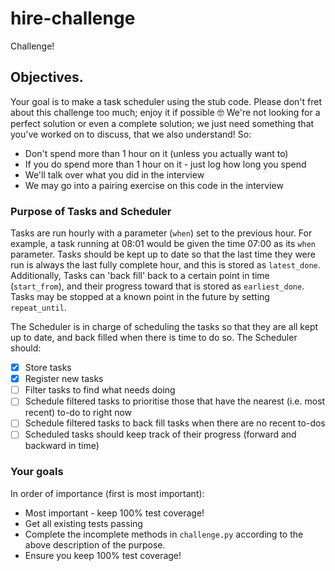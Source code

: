 # hire-challenge
Challenge!

## Objectives.
Your goal is to make a task scheduler using the stub code. Please don't fret
about this challenge too much; enjoy it if possible 🤓
We're not looking for a perfect solution or even a complete solution; we just
need something that you've worked on to discuss, that we also understand! So:

- Don't spend more than 1 hour on it (unless you actually want to)
- If you do spend more than 1 hour on it - just log how long you spend
- We'll talk over what you did in the interview
- We may go into a pairing exercise on this code in the interview

### Purpose of Tasks and Scheduler

Tasks are run hourly with a parameter (`when`) set to the previous hour. For
example, a task running at 08:01 would be given the time 07:00 as its `when`
parameter. Tasks should be kept up to date so that the last time they were run
is always the last fully complete hour, and this is stored as `latest_done`.
Additionally, Tasks can 'back fill' back to a certain point in time
(`start_from`), and their progress toward that is stored as `earliest_done`.
Tasks may be stopped at a known point in the future by setting `repeat_until`.

The Scheduler is in charge of scheduling the tasks so that they are all kept up
to date, and back filled when there is time to do so. The Scheduler should:
- [x] Store tasks
- [x] Register new tasks
- [ ] Filter tasks to find what needs doing
- [ ] Schedule filtered tasks to prioritise those that have the nearest (i.e. most recent) to-do to right now
- [ ] Schedule filtered tasks to back fill tasks when there are no recent to-dos
- [ ] Scheduled tasks should keep track of their progress (forward and backward in time)

### Your goals
In order of importance (first is most important):

- Most important - keep 100% test coverage!
- Get all existing tests passing
- Complete the incomplete methods in `challenge.py` according to the above description of the purpose.
- Ensure you keep 100% test coverage!
